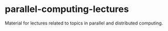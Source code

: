 # parallel-computing-lectures
Material for lectures related to topics in parallel and distributed computing.
